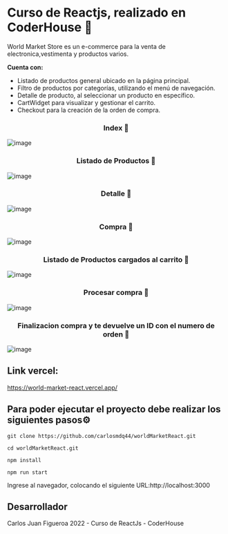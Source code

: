 # Curso de Reactjs, realizado en CoderHouse 🚀

World Market Store es un e-commerce para la venta de electronica,vestimenta y productos varios.

**Cuenta con:**
- Listado de productos general ubicado en la página principal.
- Filtro de productos por categorías, utilizando el menú de navegación.
- Detalle de producto, al seleccionar un producto en específico.
- CartWidget para visualizar y gestionar el carrito.
- Checkout para la creación de la orden de compra.

**<h3 align="center">Index 📌</h3>**

![image](https://user-images.githubusercontent.com/71535916/183894438-7462e754-dde9-4045-9a71-7493ee769d53.png)

**<h3 align="center">Listado de Productos 📌</h3>**

![image](https://user-images.githubusercontent.com/71535916/183894616-b2b929c7-152e-4878-b3f2-099d1e0b8879.png)

**<h3 align="center" >Detalle 📌</h3>**

![image](https://user-images.githubusercontent.com/71535916/183894721-3ca9cae2-7d27-453c-b7d3-a0bb3ae5c2ab.png)

**<h3 align="center">Compra 📌</h3>**

![image](https://user-images.githubusercontent.com/71535916/183894821-3c825215-8224-4532-ac8a-a778e2056cc4.png)

<h3 align="center">Listado de Productos cargados al carrito 📌</h3>

![image](https://user-images.githubusercontent.com/71535916/183895028-ed2e1c14-af9c-4403-9b22-20332d1a2d3f.png)

**<h3 align="center" >Procesar compra 📌</h3>**

![image](https://user-images.githubusercontent.com/71535916/183895069-2867a74c-3e70-44cf-a672-c545b93d54a6.png)

**<h3 align="center">Finalizacion compra y te devuelve un ID con el numero de orden 📌</h3>**

![image](https://user-images.githubusercontent.com/71535916/183895247-eb7c19ad-3aec-42e9-9456-bedb7d6da93a.png)

## Link vercel:

https://world-market-react.vercel.app/

## Para poder ejecutar el proyecto debe realizar los siguientes pasos⚙️

```
git clone https://github.com/carlosmdq44/worldMarketReact.git
```
```
cd worldMarketReact.git
```
```
npm install
```
```
npm run start
```

Ingrese al navegador, colocando el siguiente URL:http://localhost:3000 

## Desarrollador
Carlos Juan Figueroa
2022 - Curso de ReactJs - CoderHouse
